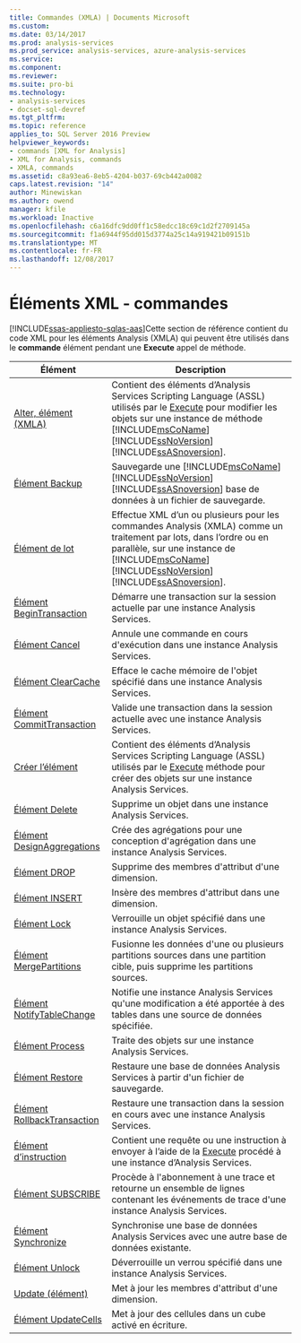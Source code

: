 ```yaml
---
title: Commandes (XMLA) | Documents Microsoft
ms.custom: 
ms.date: 03/14/2017
ms.prod: analysis-services
ms.prod_service: analysis-services, azure-analysis-services
ms.service: 
ms.component: 
ms.reviewer: 
ms.suite: pro-bi
ms.technology:
- analysis-services
- docset-sql-devref
ms.tgt_pltfrm: 
ms.topic: reference
applies_to: SQL Server 2016 Preview
helpviewer_keywords:
- commands [XML for Analysis]
- XML for Analysis, commands
- XMLA, commands
ms.assetid: c8a93ea6-8eb5-4204-b037-69cb442a0082
caps.latest.revision: "14"
author: Minewiskan
ms.author: owend
manager: kfile
ms.workload: Inactive
ms.openlocfilehash: c6a16dfc9dd0ff1c58edcc18c69c1d2f2709145a
ms.sourcegitcommit: f1a6944f95dd015d3774a25c14a919421b09151b
ms.translationtype: MT
ms.contentlocale: fr-FR
ms.lasthandoff: 12/08/2017
---
```

# <a name="xml-elements---commands"></a>Éléments XML - commandes
[!INCLUDE[ssas-appliesto-sqlas-aas](../../../includes/ssas-appliesto-sqlas-aas.md)]Cette section de référence contient du code XML pour les éléments Analysis (XMLA) qui peuvent être utilisés dans le **commande** élément pendant une **Execute** appel de méthode.  
  
|Élément| Description|  
|-------------|-----------------|  
|[Alter, élément (XMLA)](../../../analysis-services/xmla/xml-elements-commands/alter-element-xmla.md)|Contient des éléments d’Analysis Services Scripting Language (ASSL) utilisés par le [Execute](../../../analysis-services/xmla/xml-elements-methods-execute.md) pour modifier les objets sur une instance de méthode [!INCLUDE[msCoName](../../../includes/msconame-md.md)] [!INCLUDE[ssNoVersion](../../../includes/ssnoversion-md.md)] [!INCLUDE[ssASnoversion](../../../includes/ssasnoversion-md.md)].|  
|[Élément Backup](../../../analysis-services/xmla/xml-elements-commands/backup-element-xmla.md)|Sauvegarde une [!INCLUDE[msCoName](../../../includes/msconame-md.md)] [!INCLUDE[ssNoVersion](../../../includes/ssnoversion-md.md)] [!INCLUDE[ssASnoversion](../../../includes/ssasnoversion-md.md)] base de données à un fichier de sauvegarde.|  
|[Élément de lot](../../../analysis-services/xmla/xml-elements-commands/batch-element-xmla.md)|Effectue XML d’un ou plusieurs pour les commandes Analysis (XMLA) comme un traitement par lots, dans l’ordre ou en parallèle, sur une instance de [!INCLUDE[msCoName](../../../includes/msconame-md.md)] [!INCLUDE[ssNoVersion](../../../includes/ssnoversion-md.md)] [!INCLUDE[ssASnoversion](../../../includes/ssasnoversion-md.md)].|  
|[Élément BeginTransaction](../../../analysis-services/xmla/xml-elements-commands/begintransaction-element-xmla.md)|Démarre une transaction sur la session actuelle par une instance Analysis Services.|  
|[Élément Cancel](../../../analysis-services/xmla/xml-elements-commands/cancel-element-xmla.md)|Annule une commande en cours d'exécution dans une instance Analysis Services.|  
|[Élément ClearCache](../../../analysis-services/xmla/xml-elements-commands/clearcache-element-xmla.md)|Efface le cache mémoire de l'objet spécifié dans une instance Analysis Services.|  
|[Élément CommitTransaction](../../../analysis-services/xmla/xml-elements-commands/committransaction-element-xmla.md)|Valide une transaction dans la session actuelle avec une instance Analysis Services.|  
|[Créer l’élément](../../../analysis-services/xmla/xml-elements-commands/create-element-xmla.md)|Contient des éléments d’Analysis Services Scripting Language (ASSL) utilisés par le [Execute](../../../analysis-services/xmla/xml-elements-methods-execute.md) méthode pour créer des objets sur une instance Analysis Services.|  
|[Élément Delete](../../../analysis-services/xmla/xml-elements-commands/delete-element-xmla.md)|Supprime un objet dans une instance Analysis Services.|  
|[Élément DesignAggregations](../../../analysis-services/xmla/xml-elements-commands/designaggregations-element-xmla.md)|Crée des agrégations pour une conception d'agrégation dans une instance Analysis Services.|  
|[Élément DROP](../../../analysis-services/xmla/xml-elements-commands/drop-element-xmla.md)|Supprime des membres d'attribut d'une dimension.|  
|[Élément INSERT](../../../analysis-services/xmla/xml-elements-commands/insert-element-xmla.md)|Insère des membres d'attribut dans une dimension.|  
|[Élément Lock](../../../analysis-services/xmla/xml-elements-commands/lock-element-xmla.md)|Verrouille un objet spécifié dans une instance Analysis Services.|  
|[Élément MergePartitions](../../../analysis-services/xmla/xml-elements-commands/mergepartitions-element-xmla.md)|Fusionne les données d'une ou plusieurs partitions sources dans une partition cible, puis supprime les partitions sources.|  
|[Élément NotifyTableChange](../../../analysis-services/xmla/xml-elements-commands/notifytablechange-element-xmla.md)|Notifie une instance Analysis Services qu'une modification a été apportée à des tables dans une source de données spécifiée.|  
|[Élément Process](../../../analysis-services/xmla/xml-elements-commands/process-element-xmla.md)|Traite des objets sur une instance Analysis Services.|  
|[Élément Restore](../../../analysis-services/xmla/xml-elements-commands/restore-element-xmla.md)|Restaure une base de données Analysis Services à partir d'un fichier de sauvegarde.|  
|[Élément RollbackTransaction](../../../analysis-services/xmla/xml-elements-commands/rollbacktransaction-element-xmla.md)|Restaure une transaction dans la session en cours avec une instance Analysis Services.|  
|[Élément d’instruction](../../../analysis-services/xmla/xml-elements-commands/statement-element-xmla.md)|Contient une requête ou une instruction à envoyer à l’aide de la [Execute](../../../analysis-services/xmla/xml-elements-methods-execute.md) procédé à une instance d’Analysis Services.|  
|[Élément SUBSCRIBE](../../../analysis-services/xmla/xml-elements-commands/subscribe-element-xmla.md)|Procède à l'abonnement à une trace et retourne un ensemble de lignes contenant les événements de trace d'une instance Analysis Services.|  
|[Élément Synchronize](../../../analysis-services/xmla/xml-elements-commands/synchronize-element-xmla.md)|Synchronise une base de données Analysis Services avec une autre base de données existante.|  
|[Élément Unlock](../../../analysis-services/xmla/xml-elements-commands/unlock-element-xmla.md)|Déverrouille un verrou spécifié dans une instance Analysis Services.|  
|[Update (élément)](../../../analysis-services/xmla/xml-elements-commands/update-element-xmla.md)|Met à jour les membres d'attribut d'une dimension.|  
|[Élément UpdateCells](../../../analysis-services/xmla/xml-elements-commands/updatecells-element-xmla.md)|Met à jour des cellules dans un cube activé en écriture.|  
  
  

